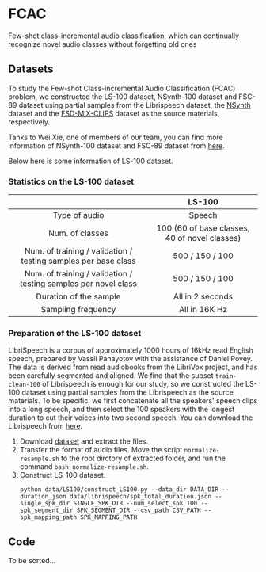 # FCAC

Few-shot class-incremental audio  classification, which can continually recognize novel audio classes without forgetting old ones

## Datasets

To study the Few-shot Class-incremental Audio Classification (FCAC) problem, we constructed the LS-100 dataset, NSynth-100 dataset and FSC-89 dataset using partial samples from the Librispeech dataset, the [NSynth](https://magenta.tensorflow.org/datasets/nsynth) dataset and the [FSD-MIX-CLIPS](https://zenodo.org/record/5574135#.YWyINEbMIWo) dataset as the source materials, respectively.

Tanks to Wei Xie, one of members of our team, you can find more information of NSynth-100 dataset and FSC-89 dataset from [here](https://github.com/chester-w-xie/FCAC_datasets).

Below here is some information of LS-100 dataset.

### Statistics on the LS-100 dataset

|                                                                |                     LS-100                     |
| :-------------------------------------------------------------: | :---------------------------------------------: |
|                          Type of audio                          |                     Speech                     |
|                         Num. of classes                         | 100 (60 of base classes, 40 of novel classes) |
| Num. of training / validation / testing samples per base class |                500 / 150 / 100                |
| Num. of training / validation / testing samples per novel class |                500 / 150 / 100                |
|                     Duration of the sample                     |                All in 2 seconds                |
|                       Sampling frequency                       |                  All in 16K Hz                  |

### Preparation of the LS-100 dataset

LibriSpeech is a corpus of approximately 1000 hours of 16kHz read English speech, prepared by Vassil Panayotov with the assistance of Daniel Povey. The data is derived from read audiobooks from the LibriVox project, and has been carefully segmented and aligned. We find that the subset ``train-clean-100`` of   Librispeech is enough for our study, so we constructed the LS-100 dataset using partial samples from the Librispeech as the source materials. To be specific, we first concatenate all the speakers' speech clips into a long speech, and then select the 100 speakers with the longest duration to cut their voices into two second speech. You can download the Librispeech from [here](https://www.openslr.org/12/).

1. Download [dataset](https://www.openslr.org/resources/12/train-clean-100.tar.gz) and extract the files.
2. Transfer the format of audio files. Move the script ``normalize-resample.sh`` to the root dirctory of extracted folder, and run the command ``bash normalize-resample.sh``.
3. Construct LS-100 dataset.
   ```
   python data/LS100/construct_LS100.py --data_dir DATA_DIR --duration_json data/librispeech/spk_total_duration.json --single_spk_dir SINGLE_SPK_DIR --num_select_spk 100 --spk_segment_dir SPK_SEGMENT_DIR --csv_path CSV_PATH --spk_mapping_path SPK_MAPPING_PATH
   ```

## Code

To be sorted...
